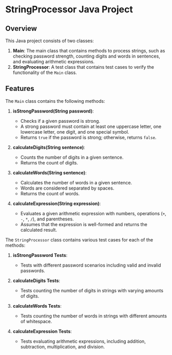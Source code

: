 # StringProcessor Java Project

## Overview
This Java project consists of two classes:

1. **Main**: The main class that contains methods to process strings, such as checking password strength, counting digits and words in sentences, and evaluating arithmetic expressions.
2. **StringProcessor**: A test class that contains test cases to verify the functionality of the `Main` class.

## Features
The `Main` class contains the following methods:

1. **isStrongPassword(String password)**:
   - Checks if a given password is strong.
   - A strong password must contain at least one uppercase letter, one lowercase letter, one digit, and one special symbol.
   - Returns `true` if the password is strong; otherwise, returns `false`.

2. **calculateDigits(String sentence)**:
   - Counts the number of digits in a given sentence.
   - Returns the count of digits.

3. **calculateWords(String sentence)**:
   - Calculates the number of words in a given sentence.
   - Words are considered separated by spaces.
   - Returns the count of words.

4. **calculateExpression(String expression)**:
   - Evaluates a given arithmetic expression with numbers, operations (`+`, `-`, `*`, `/`), and parentheses.
   - Assumes that the expression is well-formed and returns the calculated result.

The `StringProcessor` class contains various test cases for each of the methods:

1. **isStrongPassword Tests**:
   - Tests with different password scenarios including valid and invalid passwords.

2. **calculateDigits Tests**:
   - Tests counting the number of digits in strings with varying amounts of digits.

3. **calculateWords Tests**:
   - Tests counting the number of words in strings with different amounts of whitespace.

4. **calculateExpression Tests**:
   - Tests evaluating arithmetic expressions, including addition, subtraction, multiplication, and division.
